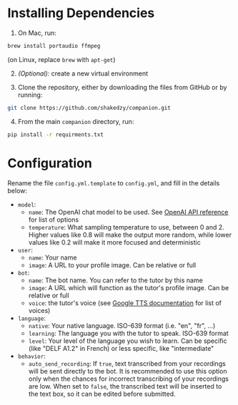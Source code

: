 # Installing Dependencies

1. On Mac, run:
```bash
brew install portaudio ffmpeg
```
(on Linux, replace `brew` with `apt-get`)

2. _(Optional):_ create a new virtual environment

3. Clone the repository, either by downloading the files
from GitHub or by running:
```bash
git clone https://github.com/shakedzy/companion.git
```

4. From the main `companion` directory, run:
```bash
pip install -r requirments.txt
```


# Configuration
Rename the file `config.yml.template` to `config.yml`, and fill in the details below:

* `model`:
  * `name`: The OpenAI chat model to be used. See [OpenAI API reference](https://platform.openai.com/docs/api-reference/chat) for list of options
  * `temperature`: What sampling temperature to use, between 0 and 2. Higher values like 0.8 will make the output more random, while lower values like 0.2 will make it more focused and deterministic
* `user`:
  * `name`: Your name
  * `image`: A URL to your profile image. Can be relative or full
* `bot`:
  * `name`: The bot name. You can refer to the tutor by this name
  * `image`: A URL which will function as the tutor's profile image. Can be relative or full
  * `voice`: the tutor's voice (see [Google TTS documentation](https://cloud.google.com/text-to-speech/docs/voices) for list of voices)
* `language`:
  * `native`: Your native language. ISO-639 format (i.e. "en", "fr", ...)
  * `learning`: The language you with the tutor to speak. ISO-639 format
  * `level`: Your level of the language you wish to learn. Can be specific (like "DELF A1.2" in French) or less specific, like "intermediate"
* `behavior`:
  * `auto_send_recording`: If `true`, text transcribed from your recordings will be sent directly to the bot. It is recommended
to use this option only when the chances for incorrect transcribing of your recordings are low. When set
to `false`, the transcribed text will be inserted to the text box, so it can be edited before submitted.
